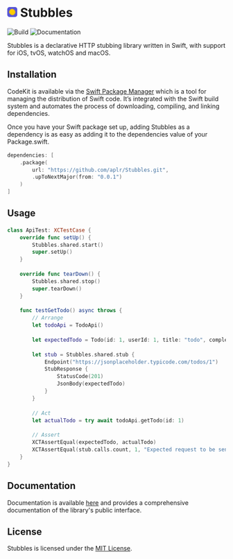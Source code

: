 <h1>
    <img src="https://raw.githubusercontent.com/aplr/Stubbles/main/Logo.png" height="23" />
    Stubbles
</h1>

![Build](https://github.com/aplr/Stubbles/actions/workflows/test.yml/badge.svg?branch=main)
![Documentation](https://github.com/aplr/Stubbles/actions/workflows/docs.yml/badge.svg)

Stubbles is a declarative HTTP stubbing library written in Swift, with support for iOS, tvOS, watchOS and macOS.

## Installation

CodeKit is available via the [Swift Package Manager](https://swift.org/package-manager/) which is a tool for managing the distribution of Swift code. It’s integrated with the Swift build system and automates the process of downloading, compiling, and linking dependencies.

Once you have your Swift package set up, adding Stubbles as a dependency is as easy as adding it to the dependencies value of your Package.swift.

```swift
dependencies: [
    .package(
        url: "https://github.com/aplr/Stubbles.git",
        .upToNextMajor(from: "0.0.1")
    )
]
```

## Usage

```swift
class ApiTest: XCTestCase {
    override func setUp() {
        Stubbles.shared.start()
        super.setUp()
    }

    override func tearDown() {
        Stubbles.shared.stop()
        super.tearDown()
    }
    
    func testGetTodo() async throws {
        // Arrange
        let todoApi = TodoApi()
        
        let expectedTodo = Todo(id: 1, userId: 1, title: "todo", completed: false)
        
        let stub = Stubbles.shared.stub {
            Endpoint("https://jsonplaceholder.typicode.com/todos/1")
            StubResponse {
                StatusCode(201)
                JsonBody(expectedTodo)
            }
        }
        
        // Act
        let actualTodo = try await todoApi.getTodo(id: 1)
        
        // Assert
        XCTAssertEqual(expectedTodo, actualTodo)
        XCTAssertEqual(stub.calls.count, 1, "Expected request to be sent exactly once.")
    }
}
```

## Documentation

Documentation is available [here](https://stubbles.aplr.io/documentation/stubbles) and provides a comprehensive documentation of the library's public interface.

## License
Stubbles is licensed under the [MIT License](https://github.com/aplr/Stubbles/blob/main/LICENSE).
